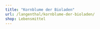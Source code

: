 ```yaml
---
title: "Kornblume der Bioladen"
url: /langenthal/kornblume-der-bioladen/
shop: Lebensmittel
---
```

